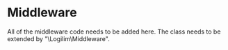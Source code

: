Middleware
================

All of the middleware code needs to be added here. The class needs to be extended by "\Logilim\Middleware".

